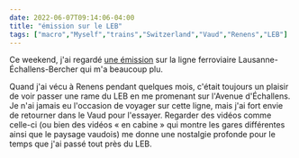 ```yaml
---
date: 2022-06-07T09:14:06-04:00
title: "émission sur le LEB"
tags: ["macro","Myself","trains","Switzerland","Vaud","Renens","LEB"]
---
```


Ce weekend, j'ai regardé [une émission](https://youtu.be/qR_5lpD0JxY) sur la ligne ferroviaire Lausanne-Échallens-Bercher qui m'a beaucoup plu.

Quand j'ai vécu à Renens pendant quelques mois, c'était toujours un plaisir de voir passer une rame du LEB en me promenant sur l'Avenue d'Échallens. Je n'ai jamais eu l'occasion de voyager sur cette ligne, mais j'ai fort envie de retourner dans le Vaud pour l'essayer. Regarder des vidéos comme celle-ci (ou bien des vidéos « en cabine » qui montre les gares différentes ainsi que le paysage vaudois) me donne une nostalgie profonde pour le temps que j'ai passé tout près du LEB.